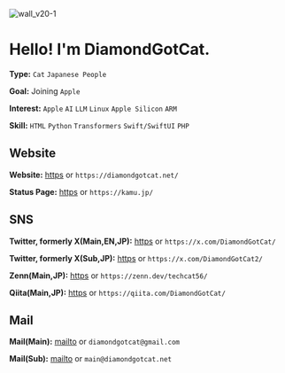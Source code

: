 ![wall_v20-1](https://github.com/user-attachments/assets/5e80812e-c190-46a3-ac48-09a6978059c7)

# Hello! I'm DiamondGotCat.

**Type:** `Cat` `Japanese People`


**Goal:** Joining `Apple`

**Interest:** `Apple` `AI` `LLM` `Linux` `Apple Silicon` `ARM`

**Skill:** `HTML` `Python` `Transformers` `Swift/SwiftUI` `PHP`

## Website
**Website:** [https](https://diamondgotcat.net/) or `https://diamondgotcat.net/`

**Status Page:** [https](https://kamu.jp/) or `https://kamu.jp/`

## SNS
**Twitter, formerly X(Main,EN,JP):** [https](https://x.com/DiamondGotCat/) or `https://x.com/DiamondGotCat/`

**Twitter, formerly X(Sub,JP):** [https](https://x.com/DiamondGotCat2/) or `https://x.com/DiamondGotCat2/`

**Zenn(Main,JP):** [https](https://zenn.dev/techcat56/) or `https://zenn.dev/techcat56/`

**Qiita(Main,JP):** [https](https://qiita.com/DiamondGotCat/) or `https://qiita.com/DiamondGotCat/`

## Mail
**Mail(Main):** [mailto](mailto:diamondgotcat@gmail.com) or `diamondgotcat@gmail.com`

**Mail(Sub):** [mailto](mailto:main@diamondgotcat.net) or `main@diamondgotcat.net`

